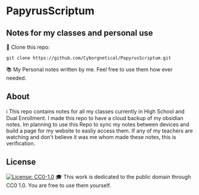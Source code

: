 # PapyrusScriptum
Notes for my classes and personal use
---
📄 Clone this repo:

```git clone https://github.com/Cyborgnetical/PapyrusScriptum.git```

📚 My Personal notes written by me. Feel free to use them how ever needed.

## About
ℹ️ This repo contains notes for all my classes currently in High School and Dual Enrollment. I made this repo to have a cloud backup of my obsidian notes. Im planning to use this Repo to sync my notes between devices and build a page for my website to easliy access them. If any of my teachers are watching and don't believe it was me whom made these notes, this is verification.

## License
[![License: CC0-1.0](https://img.shields.io/badge/License-CC0_1.0-lightgrey.svg)](http://creativecommons.org/publicdomain/zero/1.0/)
🎓 This work is dedicated to the public domain through CC0 1.0. You are free to use them yourself.
